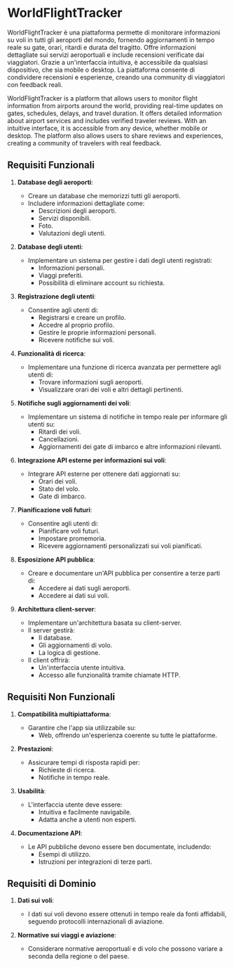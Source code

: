 # WorldFlightTracker
WorldFlightTracker è una piattaforma permette di monitorare informazioni su voli in tutti gli aeroporti del mondo, fornendo aggiornamenti in tempo reale su gate, orari, ritardi e durata del tragitto. Offre informazioni dettagliate sui servizi aeroportuali e include recensioni verificate dai viaggiatori. Grazie a un'interfaccia intuitiva, è accessibile da qualsiasi dispositivo, che sia mobile o desktop. La piattaforma consente di condividere recensioni e esperienze, creando una community di viaggiatori con feedback reali.

WorldFlightTracker is a platform that allows users to monitor flight information from airports around the world, providing real-time updates on gates, schedules, delays, and travel duration. It offers detailed information about airport services and includes verified traveler reviews. With an intuitive interface, it is accessible from any device, whether mobile or desktop. The platform also allows users to share reviews and experiences, creating a community of travelers with real feedback.

## Requisiti Funzionali

1. **Database degli aeroporti**:
   - Creare un database che memorizzi tutti gli aeroporti.
   - Includere informazioni dettagliate come:
     - Descrizioni degli aeroporti.
     - Servizi disponibili.
     - Foto.
     - Valutazioni degli utenti.

2. **Database degli utenti**:
   - Implementare un sistema per gestire i dati degli utenti registrati:
     - Informazioni personali.
     - Viaggi preferiti.
     - Possibilità di eliminare account su richiesta.

3. **Registrazione degli utenti**:
   - Consentire agli utenti di:
     - Registrarsi e creare un profilo.
     - Accedre al proprio profilo.
     - Gestire le proprie informazioni personali.
     - Ricevere notifiche sui voli.

4. **Funzionalità di ricerca**:
   - Implementare una funzione di ricerca avanzata per permettere agli utenti di:
     - Trovare informazioni sugli aeroporti.
     - Visualizzare orari dei voli e altri dettagli pertinenti.

5. **Notifiche sugli aggiornamenti dei voli**:
   - Implementare un sistema di notifiche in tempo reale per informare gli utenti su:
     - Ritardi dei voli.
     - Cancellazioni.
     - Aggiornamenti dei gate di imbarco e altre informazioni rilevanti.

6. **Integrazione API esterne per informazioni sui voli**:
   - Integrare API esterne per ottenere dati aggiornati su:
     - Orari dei voli.
     - Stato del volo.
     - Gate di imbarco.

7. **Pianificazione voli futuri**:
   - Consentire agli utenti di:
     - Pianificare voli futuri.
     - Impostare promemoria.
     - Ricevere aggiornamenti personalizzati sui voli pianificati.

8. **Esposizione API pubblica**:
   - Creare e documentare un'API pubblica per consentire a terze parti di:
     - Accedere ai dati sugli aeroporti.
     - Accedere ai dati sui voli.

9. **Architettura client-server**:
    - Implementare un'architettura basata su client-server.
    - Il server gestirà:
      - Il database.
      - Gli aggiornamenti di volo.
      - La logica di gestione.
    - Il client offrirà:
      - Un'interfaccia utente intuitiva.
      - Accesso alle funzionalità tramite chiamate HTTP.

## Requisiti Non Funzionali

1. **Compatibilità multipiattaforma**:
   - Garantire che l'app sia utilizzabile su:
     - Web, offrendo un'esperienza coerente su tutte le piattaforme.

2. **Prestazioni**:
   - Assicurare tempi di risposta rapidi per:
     - Richieste di ricerca.
     - Notifiche in tempo reale.

3. **Usabilità**:
   - L'interfaccia utente deve essere:
     - Intuitiva e facilmente navigabile.
     - Adatta anche a utenti non esperti.

4. **Documentazione API**:
   - Le API pubbliche devono essere ben documentate, includendo:
     - Esempi di utilizzo.
     - Istruzioni per integrazioni di terze parti.

## Requisiti di Dominio

1. **Dati sui voli**:
   - I dati sui voli devono essere ottenuti in tempo reale da fonti affidabili, seguendo protocolli internazionali di aviazione.

2. **Normative sui viaggi e aviazione**:
   - Considerare normative aeroportuali e di volo che possono variare a seconda della regione o del paese.
